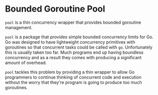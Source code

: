 # Bounded Goroutine Pool
`pool` is a thin concurrency wrapper that provides bounded goroutine management.

`pool` is a package that provides simple bounded concurrency limits for Go.
Go was designed to have lightweight concurrency primitives with goroutines so that concurrent tasks could be called with `go`.
Unfortunately this is usually taken too far.
Much programs end up having boundless concurrency and as a result they comes with producing a significant amount of overhead.

`pool` tackles this problem by providing a thin wrapper to allow Go programmers to continue thinking of concurrent code and execution without the worry that they're program is going to produce too much goroutines.
